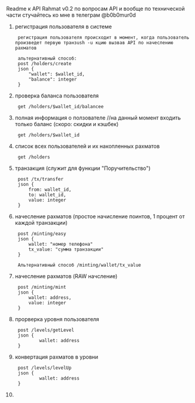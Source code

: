 Readme к API Rahmat v0.2
по вопросам API и вообще по технической части стучайтесь ко мне в телеграм @b0b0mur0d

1. регистрация пользователя в системе
    
        регистрация пользователя происходит в момент, когда пользователь произведет первую транзush -u кцию вызвав API по начеслению рахматов
        
        альтернативный способ:
        post /holders/create
        json {
            "wallet": $wallet_id,
            "balance": integer
        }


2. проверка баланса пользователя

        get /holders/$wallet_id/balancee

<!-- проверка уровня пользователя
get /holders/address/balance -->


3. полная информация о ползователе   //на данный момент входить только баланс (скоро: скидки и кэшбек)

        get /holders/$wallet_id


4. список всех пользователей и их накопленных рахматов 

        get /holders


5. транзакция (служит для функции "Поручительство") 

        post /tx/transfer
        json {
            from: wallet_id,
            to: wallet_id,
            value: integer
        }


6. начесление рахматов (простое начисление поинтов, 1 процент от каждой транзакции)

        post /minting/easy
        json {
            wallet: "номер телефона"
            tx_value: "сумма транзакции"
        }

        Альтернативный способ /minting/wallet/tx_value


7. начесление рахматов  (RAW начсление)

        post /minting/mint
        json {
            wallet: address,
            value: integer
        }

8. прорверка уровня пользователя

        post /levels/getLevel
        json {
                wallet: address
        }

9. конвертация рахматов в уровни

        post /levels/levelUp
        json {
                wallet: address
        }

10.  
